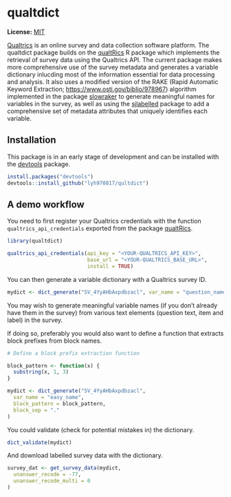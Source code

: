 qualtdict
=========

**License:** [MIT](https://opensource.org/licenses/MIT)

[Qualtrics](https://www.qualtrics.com/) is an online survey and data collection
software platform. The qualtdict package builds on the
[qualtRics](https://github.com/ropensci/qualtRics) R package which implements
the retrieval of survey data using the Qualtrics API. The current package makes
more comprehensive use of the survey metadata and generates a variable
dictionary inlucding most of the information essential for data processing and
analysis. It also uses a modified version of the RAKE (Rapid Automatic Keyword
Extraction; https://www.osti.gov/biblio/978967) algorithm implemented in the
package [slowraker](https://github.com/cran/slowraker) to generate meaningful
names for variables in the survey, as well as using the
[sjlabelled](https://github.com/strengejacke/sjlabelled) package to add a
comprehensive set of metadata attributes that uniquely identifies each variable.

Installation
------------

This package is in an early stage of development and can be installed with
the [devtools](https://cran.r-project.org/package=devtools) package. 

``` r
install.packages("devtools")
devtools::install_github("lyh970817/qultdict")
```

A demo workflow
---------------

You need to first register your Qualtrics credentials with the function
`qualtrics_api_credentials` exported from the package
[qualtRics](https://www.qualtrics.com/).

``` r
library(qualtdict)

qualtrics_api_credentials(api_key = "<YOUR-QUALTRICS_API_KEY>",
                          base_url = "<YOUR-QUALTRICS_BASE_URL>",
                          install = TRUE)
```

You can then generate a variable dictionary with a Qualtrics survey ID.

``` r
mydict <- dict_generate("SV_4YyAHbAxpdbzacl", var_name = "question_name")
```

You may wish to generate meaningful variable names (if you don’t already have
them in the survey) from various text elements (question text, item and label)
in the survey.

If doing so, preferably you would also want to define a function that extracts
block prefixes from block names.

``` r
# Define a block prefix extraction function

block_pattern <- function(x) {
  substring(x, 1, 3)
}

mydict <- dict_generate("SV_4YyAHbAxpdbzacl",
  var_name = "easy_name",
  block_pattern = block_pattern,
  block_sep = "."
)
```

You could validate (check for potential mistakes in) the dictionary.

``` r
dict_validate(mydict)
```

And download labelled survey data with the dictionary.

``` r
survey_dat <- get_survey_data(mydict,
  unanswer_recode = -77,
  unanswer_recode_multi = 0
)
```
